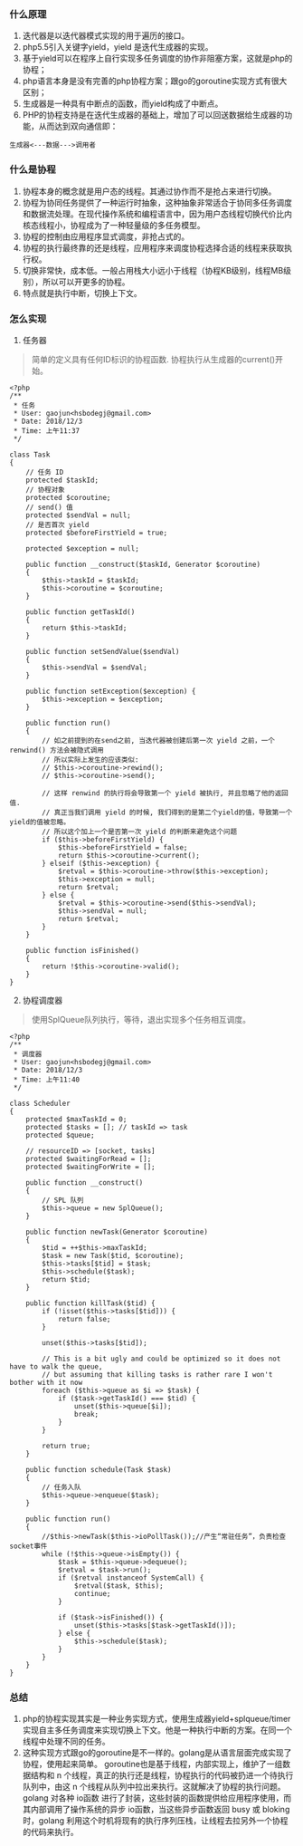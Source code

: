 ### 什么原理
1. 迭代器是以迭代器模式实现的用于遍历的接口。
2. php5.5引入关键字yield，yield 是迭代生成器的实现。
3. 基于yield可以在程序上自行实现多任务调度的协作非阻塞方案，这就是php的协程；
4. php语言本身是没有完善的php协程方案；跟go的goroutine实现方式有很大区别；
5. 生成器是一种具有中断点的函数，而yield构成了中断点。
6. PHP的协程支持是在迭代生成器的基础上，增加了可以回送数据给生成器的功能，从而达到双向通信即：
```
生成器<---数据--->调用者
```

### 什么是协程
1. 协程本身的概念就是用户态的线程。其通过协作而不是抢占来进行切换。
2. 协程为协同任务提供了一种运行时抽象，这种抽象非常适合于协同多任务调度和数据流处理。在现代操作系统和编程语言中，因为用户态线程切换代价比内核态线程小，协程成为了一种轻量级的多任务模型。
3. 协程的控制由应用程序显式调度，非抢占式的。
4. 协程的执行最终靠的还是线程，应用程序来调度协程选择合适的线程来获取执行权。
5. 切换非常快，成本低。一般占用栈大小远小于线程（协程KB级别，线程MB级别），所以可以开更多的协程。
6. 特点就是执行中断，切换上下文。


### 怎么实现
1. 任务器
> 简单的定义具有任何ID标识的协程函数. 协程执行从生成器的current()开始。

```
<?php
/**
 * 任务
 * User: gaojun<hsbodegj@gmail.com>
 * Date: 2018/12/3
 * Time: 上午11:37
 */

class Task
{
    // 任务 ID
    protected $taskId;
    // 协程对象
    protected $coroutine;
    // send() 值
    protected $sendVal = null;
    // 是否首次 yield
    protected $beforeFirstYield = true;

    protected $exception = null;

    public function __construct($taskId, Generator $coroutine)
    {
        $this->taskId = $taskId;
        $this->coroutine = $coroutine;
    }

    public function getTaskId()
    {
        return $this->taskId;
    }

    public function setSendValue($sendVal)
    {
        $this->sendVal = $sendVal;
    }

    public function setException($exception) {
        $this->exception = $exception;
    }

    public function run()
    {
        // 如之前提到的在send之前, 当迭代器被创建后第一次 yield 之前，一个 renwind() 方法会被隐式调用
        // 所以实际上发生的应该类似:
        // $this->coroutine->rewind();
        // $this->coroutine->send();

        // 这样 renwind 的执行将会导致第一个 yield 被执行, 并且忽略了他的返回值.
        // 真正当我们调用 yield 的时候, 我们得到的是第二个yield的值，导致第一个yield的值被忽略。
        // 所以这个加上一个是否第一次 yield 的判断来避免这个问题
        if ($this->beforeFirstYield) {
            $this->beforeFirstYield = false;
            return $this->coroutine->current();
        } elseif ($this->exception) {
            $retval = $this->coroutine->throw($this->exception);
            $this->exception = null;
            return $retval;
        } else {
            $retval = $this->coroutine->send($this->sendVal);
            $this->sendVal = null;
            return $retval;
        }
    }

    public function isFinished()
    {
        return !$this->coroutine->valid();
    }
}
```

2. 协程调度器
> 使用SplQueue队列执行，等待，退出实现多个任务相互调度。


```
<?php
/**
 * 调度器
 * User: gaojun<hsbodegj@gmail.com>
 * Date: 2018/12/3
 * Time: 上午11:40
 */

class Scheduler
{
    protected $maxTaskId = 0;
    protected $tasks = []; // taskId => task
    protected $queue;

    // resourceID => [socket, tasks]
    protected $waitingForRead = [];
    protected $waitingForWrite = [];

    public function __construct()
    {
        // SPL 队列
        $this->queue = new SplQueue();
    }

    public function newTask(Generator $coroutine)
    {
        $tid = ++$this->maxTaskId;
        $task = new Task($tid, $coroutine);
        $this->tasks[$tid] = $task;
        $this->schedule($task);
        return $tid;
    }

    public function killTask($tid) {
        if (!isset($this->tasks[$tid])) {
            return false;
        }

        unset($this->tasks[$tid]);

        // This is a bit ugly and could be optimized so it does not have to walk the queue,
        // but assuming that killing tasks is rather rare I won't bother with it now
        foreach ($this->queue as $i => $task) {
            if ($task->getTaskId() === $tid) {
                unset($this->queue[$i]);
                break;
            }
        }

        return true;
    }

    public function schedule(Task $task)
    {
        // 任务入队
        $this->queue->enqueue($task);
    }

    public function run()
    {
        //$this->newTask($this->ioPollTask());//产生“常驻任务”，负责检查socket事件
        while (!$this->queue->isEmpty()) {
            $task = $this->queue->dequeue();
            $retval = $task->run();
            if ($retval instanceof SystemCall) {
                $retval($task, $this);
                continue;
            }

            if ($task->isFinished()) {
                unset($this->tasks[$task->getTaskId()]);
            } else {
                $this->schedule($task);
            }
        }
    }
}
```


### 总结
1. php的协程实现其实是一种业务实现方式，使用生成器yield+splqueue/timer实现自主多任务调度来实现切换上下文。他是一种执行中断的方案。在同一个线程中处理不同的任务。
2. 这种实现方式跟go的goroutine是不一样的。golang是从语言层面完成实现了协程，使用起来简单。 goroutine也是基于线程，内部实现上，维护了一组数据结构和 n 个线程，真正的执行还是线程，协程执行的代码被扔进一个待执行队列中，由这 n 个线程从队列中拉出来执行。这就解决了协程的执行问题。golang 对各种 io函数 进行了封装，这些封装的函数提供给应用程序使用，而其内部调用了操作系统的异步 io函数，当这些异步函数返回 busy 或 bloking 时，golang 利用这个时机将现有的执行序列压栈，让线程去拉另外一个协程的代码来执行。